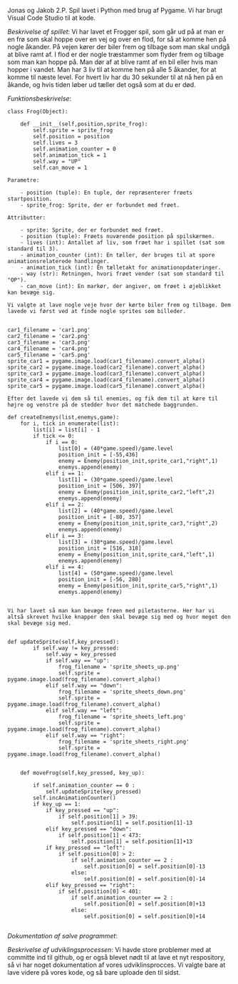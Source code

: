 Jonas og Jakob 2.P.
Spil lavet i Python med brug af Pygame.
Vi har brugt Visual Code Studio til at kode.


*Beskrivelse af spillet*:
Vi har lavet et Frogger spil, som går ud på at man er en frø som skal hoppe over en vej og over en flod, for så at komme hen på nogle åkander. På vejen kører der biler frem og tilbage som man skal undgå at blive ramt af. I flod er der nogle træstammer som flyder frem og tilbage som man kan hoppe på. Man dør af at blive ramt af en bil eller hvis man hopper i vandet. Man har 3 liv til at komme hen på alle 5 åkander, for at komme til næste level. For hvert liv har du 30 sekunder til at nå hen på en åkande, og hvis tiden løber ud tæller det også som at du er død.


*Funktionsbeskrivelse*:
```
class Frog(Object):

    def __init__(self,position,sprite_frog):
        self.sprite = sprite_frog
        self.position = position
        self.lives = 3
        self.animation_counter = 0
        self.animation_tick = 1
        self.way = "UP"
        self.can_move = 1

Parametre:

    - position (tuple): En tuple, der repræsenterer frøets startposition.
    - sprite_frog: Sprite, der er forbundet med frøet.

Attributter:

    - sprite: Sprite, der er forbundet med frøet.
    - position (tuple): Frøets nuværende position på spilskærmen.
    - lives (int): Antallet af liv, som frøet har i spillet (sat som standard til 3).
    - animation_counter (int): En tæller, der bruges til at spore animationsrelaterede handlinger.
    - animation_tick (int): En tælletakt for animationopdateringer.
    - way (str): Retningen, hvori frøet vender (sat som standard til "OP").
    - can_move (int): En markør, der angiver, om frøet i øjeblikket kan bevæge sig.

Vi valgte at lave nogle veje hvor der kørte biler frem og tilbage. Dem lavede vi først ved at finde nogle sprites som billeder.


car1_filename = 'car1.png'
car2_filename = 'car2.png'
car3_filename = 'car3.png'
car4_filename = 'car4.png'
car5_filename = 'car5.png'
sprite_car1 = pygame.image.load(car1_filename).convert_alpha()
sprite_car2 = pygame.image.load(car2_filename).convert_alpha()
sprite_car3 = pygame.image.load(car3_filename).convert_alpha()
sprite_car4 = pygame.image.load(car4_filename).convert_alpha()
sprite_car5 = pygame.image.load(car5_filename).convert_alpha()

Efter det lavede vi dem så til enemies, og fik dem til at køre til højre og venstre på de stedder hvor det matchede baggrunden.

def createEnemys(list,enemys,game):
    for i, tick in enumerate(list):
        list[i] = list[i] - 1
        if tick <= 0:
            if i == 0:
                list[0] = (40*game.speed)/game.level
                position_init = [-55,436]
                enemy = Enemy(position_init,sprite_car1,"right",1)
                enemys.append(enemy)
            elif i == 1:
                list[1] = (30*game.speed)/game.level
                position_init = [506, 397]
                enemy = Enemy(position_init,sprite_car2,"left",2)
                enemys.append(enemy)
            elif i == 2:
                list[2] = (40*game.speed)/game.level
                position_init = [-80, 357]
                enemy = Enemy(position_init,sprite_car3,"right",2)
                enemys.append(enemy)
            elif i == 3:
                list[3] = (30*game.speed)/game.level
                position_init = [516, 318]
                enemy = Enemy(position_init,sprite_car4,"left",1)
                enemys.append(enemy)
            elif i == 4:
                list[4] = (50*game.speed)/game.level
                position_init = [-56, 280]
                enemy = Enemy(position_init,sprite_car5,"right",1)
                enemys.append(enemy)


Vi har lavet så man kan bevæge frøen med piletasterne. Her har vi altså skrevet hvilke knapper den skal bevæge sig med og hvor meget den skal bevæge sig med.


def updateSprite(self,key_pressed):
        if self.way != key_pressed:
            self.way = key_pressed
            if self.way == "up":
                frog_filename = 'sprite_sheets_up.png'
                self.sprite = pygame.image.load(frog_filename).convert_alpha()
            elif self.way == "down":
                frog_filename = 'sprite_sheets_down.png'
                self.sprite = pygame.image.load(frog_filename).convert_alpha()
            elif self.way == "left":
                frog_filename = 'sprite_sheets_left.png'
                self.sprite = pygame.image.load(frog_filename).convert_alpha()
            elif self.way == "right":
                frog_filename = 'sprite_sheets_right.png'
                self.sprite = pygame.image.load(frog_filename).convert_alpha()


    def moveFrog(self,key_pressed, key_up):
         
        if self.animation_counter == 0 :
            self.updateSprite(key_pressed)
        self.incAnimationCounter()
        if key_up == 1:
            if key_pressed == "up":
                if self.position[1] > 39:
                    self.position[1] = self.position[1]-13
            elif key_pressed == "down":
                if self.position[1] < 473:
                    self.position[1] = self.position[1]+13
            if key_pressed == "left":
                if self.position[0] > 2:
                    if self.animation_counter == 2 :
                        self.position[0] = self.position[0]-13
                    else:
                        self.position[0] = self.position[0]-14
            elif key_pressed == "right":
                if self.position[0] < 401:
                    if self.animation_counter == 2 :
                        self.position[0] = self.position[0]+13
                    else:
                        self.position[0] = self.position[0]+14


```
*Dokumentation af salve programmet*:



*Beskrivelse af udviklingsprocessen*:
Vi havde store problemer med at committe ind til github, og er også blevet nødt til at lave et nyt respository, så vi har noget dokumentation af vores udviklinsprocces. Vi valgte bare at lave videre på vores kode, og så bare uploade den til sidst.






